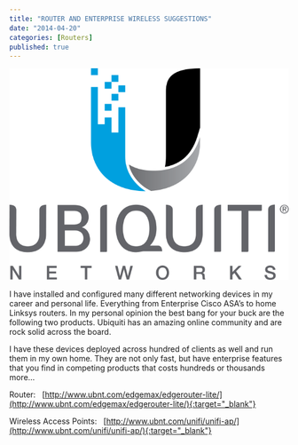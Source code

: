 ```yaml
---
title: "ROUTER AND ENTERPRISE WIRELESS SUGGESTIONS"
date: "2014-04-20"
categories: [Routers]
published: true
---
```


![](../images/UBNT_Primary_Logo_RGB.png)

I have installed and configured many different networking devices in my career and personal life. Everything from Enterprise Cisco ASA’s to home Linksys routers. In my personal opinion the best bang for your buck are the following two products. Ubiquiti has an amazing online community and are rock solid across the board.

I have these devices deployed across hundred of clients as well and run them in my own home. They are not only fast, but have enterprise features that you find in competing products that costs hundreds or thousands more…

Router:   [http://www.ubnt.com/edgemax/edgerouter-lite/](http://www.ubnt.com/edgemax/edgerouter-lite/){:target="_blank"}

Wireless Access Points:   [http://www.ubnt.com/unifi/unifi-ap/](http://www.ubnt.com/unifi/unifi-ap/){:target="_blank"}
